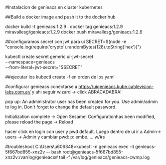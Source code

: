 #Instalacion de genieacs en cluster kubernetes

##Build a docker image and push it to the docker hub

docker build -t genieacs:1.2.9 .
docker tag genieacs:1.2.9 miravallesg/genieacs:1.2.9
docker push miravallesg/genieacs:1.2.9

##configuramos secret con jwt para ui
SECRET=$(node -e "console.log(require('crypto').randomBytes(128).toString('hex'))")

kubectl create secret generic ui-jwt-secret \
  --namespace=genieacs \
  --from-literal=jwt-secret="$SECRET"

##ejecutar los kubectl create -f en orden de los yaml


#configurar genieacs
conectarse a https://uigenieacs.kube.cablevision-labs.com.ar/
y ahi seguir wizard -> click ABRACADABRA!

pop up:
An administrator user has been created for you. Use admin/admin to log in. Don't forget to change the default password.

Initialization complete -> Open Sesame!
Configurationhas been modified, please reload the page -> Reload

hacer click en login con user y pwd default. Luego dentro de ui ir a Admin-> users -> Admin y cambiar pwd:
p: embe..... w/#s


#troubleshoot
C:\Users\u606348>kubectl -n genieacs exec -it genieacs-5f667bd855-xnz2v -- bash
root@genieacs-5f667bd855-xnz2v:/var/log/genieacs# tail -f /var/log/genieacs/genieacs-cwmp.log



